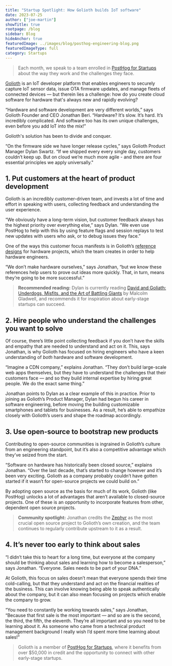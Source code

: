 ```yaml
---
title: "Startup Spotlight: How Golioth builds IoT software"
date: 2023-07-25
author: ["joe-martin"]
showTitle: true
rootpage: /blog
sidebar: Blog
hideAnchor: true
featuredImage: ../images/blog/posthog-engineering-blog.png
featuredImageType: full
category: Startups
---
```


> Each month, we speak to a team enrolled in [PostHog for Startups](/startups) about the way they work and the challenges they face.

[Golioth](https://golioth.io/) is an IoT developer platform that enables engineers to securely capture IoT sensor data, issue OTA firmware updates, and manage fleets of connected devices — but therein lies a challenge: how do you create cloud software for hardware that's always new and rapidly evolving?

“Hardware and software development are very different worlds,” says Golioth Founder and CEO Jonathan Beri. “Hardware? It’s slow. It’s hard. It’s incredibly complicated. And software too has its own unique challenges, even before you add IoT into the mix!”

Golioth's solution has been to divide and conquer.

“On the firmware side we have longer release cycles,” says Golioth Product Manager Dylan Swartz. “If we shipped every every single day, customers couldn’t keep up. But on cloud we’re much more agile - and there are four essential principles we apply universally."

## 1. Put customers at the heart of product development

Golioth is an incredibly customer-driven team, and invests a lot of time and effort in speaking with users, collecting feedback and understanding the user experience. 

“We obviously have a long-term vision, but customer feedback always has the highest priority over everything else,” says Dylan. “We even use PostHog to help with this by using feature flags and session replays to test new updates with users who ask, or to debug issues they face.”

One of the ways this customer focus manifests is in Golioth’s [reference designs](https://projects.golioth.io/) for hardware projects, which the team creates in order to help hardware engineers. 

“We don’t make hardware ourselves,” says Jonathan, “but we know these references help users to prove out ideas more quickly. That, in turn, means they’re going to be more successful.”

> **Recommended reading:** Dylan is currently reading [David and Goliath: Underdogs, Misfits, and the Art of Battling Giants](https://en.wikipedia.org/wiki/David_and_Goliath_(book)) by Malcolm Gladwell, and recommends it for inspiration about early-stage startups can succeed.  

## 2. Hire people who understand the challenges you want to solve

Of course, there’s little point collecting feedback if you don’t have the skills and empathy that are needed to understand and act on it. This, says Jonathan, is why Golioth has focused on hiring engineers who have a keen understanding of _both_ hardware and software development. 

“Imagine a CDN company,” explains Jonathan. “They don’t build large-scale web apps themselves, but they have to understand the challenges that their customers face — and so they build internal expertise by hiring great people. We do the exact same thing.”

Jonathan points to Dylan as a clear example of this in practice. Prior to joining as Golioth’s Product Manager, Dylan had begun his career in software engineering, before moving the building customizable smartphones and tablets for businesses. As a result, he’s able to empathize closely with Golioth’s users and shape the roadmap accordingly.

## 3. Use open-source to bootstrap new products

Contributing to open-source communities is ingrained in Golioth’s culture from an engineering standpoint, but it’s also a competitive advantage which they’ve seized from the start. 

“Software on hardware has historically been closed source,” explains Jonathan. “Over the last decade, that’s started to change however and it’s been very exciting. Golioth as a company probably couldn’t have gotten started if it wasn’t for open-source projects we could build on.”

By adopting open source as the basis for much of its work, Golioth (like PostHog) unlocks a lot of advantages that aren’t available to closed-source projects. One of these is an opportunity to incorporate features from other, dependent open source projects. 

> **Community spotlight:** Jonathan credits the [Zephyr](https://www.zephyrproject.org/) as the most crucial open source project to Golioth’s own creation, and the team continues to regularly contribute upstream to it as a result. 

## 4. It’s never too early to think about sales

“I didn’t take this to heart for a long time, but everyone at the company should be thinking about sales and learning how to become a salesperson,” says Jonathan. “Everyone. Sales needs to be part of your DNA.”

At Golioth, this focus on sales doesn’t mean that everyone spends their time cold-calling, but that they understand and act on the financial realities of the business. This can involve knowing being able to speak authentically about the company, but it can also mean focusing on projects which enable the company to grow. 

“You need to constantly be working towards sales,” says Jonathan, “Because that first sale is the most important — and so are is the second, the third, the fifth, the eleventh. They’re all important and so you need to be learning about it. As someone who came from a technical product management background I really wish I’d spent more time learning about sales!”

> Golioth is a member of [PostHog for Startups](/startups), where it benefits from over $50,000 in credit and the opportunity to connect with other early-stage startups.
